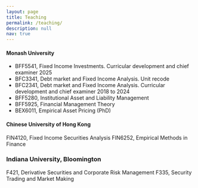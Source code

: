 ```yaml
---
layout: page
title: Teaching
permalink: /teaching/
description: null
nav: true
---
```

#### M﻿onash University

* BFF5541, Fixed Income Investments. Curricular development and chief examiner 2025
* BFC3341, Debt market and Fixed Income Analysis. Unit recode
* BFC2341, Debt market and Fixed Income Analysis. Curricular development and chief examiner 2018 to 2024
* BFF5280, Institutional Asset and Liability Management
* BFF5925, Financial Management Theory
* BEX6011, Empirical Asset Pricing (PhD)

#### C﻿hinese University of Hong Kong

FIN4120, Fixed Income Securities Analysis
FIN6252, Empirical Methods in Finance

### Indiana University, Bloomington

F421, Derivative Securities and Corporate Risk Management
F335, Security Trading and Market Making